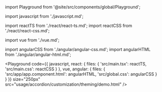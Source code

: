 import Playground from '@site/src/components/global/Playground';

import javascript from './javascript.md';

import reactTS from './react/react-ts.md';
import reactCSS from './react/react-css.md';

import vue from './vue.md';

import angularCSS from './angular/angular-css.md';
import angularHTML from './angular/angular-html.md';

<Playground
  code={{
    javascript,
    react: {
      files: {
        'src/main.tsx': reactTS,
        'src/main.css': reactCSS
      }
    },
    vue,
    angular: {
      files: {
        'src/app/app.component.html': angularHTML,
        'src/global.css': angularCSS
      }
    }
  }}
  size="250px"
  src="usage/accordion/customization/theming/demo.html"
/>
